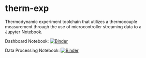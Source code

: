 # therm-exp
Thermodynamic experiment toolchain that utilizes a thermocouple measurement through the use of microcontroller streaming data to a Jupyter Notebook. 


Dashboard Notebook: [![Binder](https://mybinder.org/badge_logo.svg)](https://mybinder.org/v2/gh/ctay22/therm-exp/labpath?Dashboard_R1.ipynb)

Data Processing Notebook: [![Binder](https://mybinder.org/badge_logo.svg)](https://mybinder.org/v2/gh/ctay22/therm-exp/main?labpath=Therm-exp_DataProcessing_R1.ipynb)
